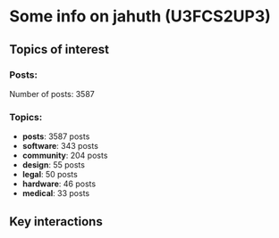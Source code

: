 # Some info on jahuth (U3FCS2UP3)


## Topics of interest

### Posts: 

Number of posts: 3587

### Topics:

* __posts__: 3587 posts
* __software__: 343 posts
* __community__: 204 posts
* __design__: 55 posts
* __legal__: 50 posts
* __hardware__: 46 posts
* __medical__: 33 posts

## Key interactions 

